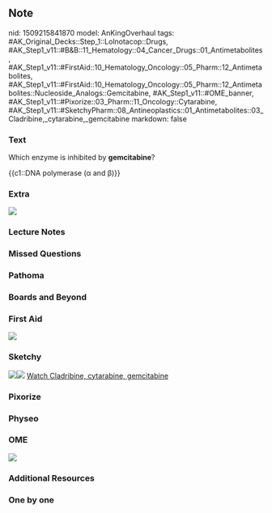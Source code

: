 ## Note
nid: 1509215841870
model: AnKingOverhaul
tags: #AK_Original_Decks::Step_1::Lolnotacop::Drugs, #AK_Step1_v11::#B&B::11_Hematology::04_Cancer_Drugs::01_Antimetabolites, #AK_Step1_v11::#FirstAid::10_Hematology_Oncology::05_Pharm::12_Antimetabolites, #AK_Step1_v11::#FirstAid::10_Hematology_Oncology::05_Pharm::12_Antimetabolites::Nucleoside_Analogs::Gemcitabine, #AK_Step1_v11::#OME_banner, #AK_Step1_v11::#Pixorize::03_Pharm::11_Oncology::Cytarabine, #AK_Step1_v11::#SketchyPharm::08_Antineoplastics::01_Antimetabolites::03_Cladribine,_cytarabine,_gemcitabine
markdown: false

### Text
Which enzyme is inhibited by <b>gemcitabine</b>?
<div>
  {{c1::DNA polymerase (α and β)}}
</div>

### Extra
<img src="paste-56654913601940.jpg">

### Lecture Notes


### Missed Questions


### Pathoma


### Boards and Beyond


### First Aid
<img src="paste-156474248527875.jpg">

### Sketchy
<img src="paste-350980432461825.jpg"><img src=
"paste-27e80f943794364d41532a63d8e1494be8e26c87.png"> <a href=
"https://dashboard.sketchy.com/study/medical/courses/medical-pharmacology/units/medical-pharmacology-antineoplastics/videos/medical-pharmacology-antineoplastics-antimetabolites-cladribine-cytarabine-gemcitabine?utm_source=anki&utm_medium=partnership&utm_campaign=february_update&utm_content=medical">
Watch Cladribine, cytarabine, gemcitabine</a>

### Pixorize


### Physeo


### OME
<div class="ome-widget">
  <a href="https://onlinemeded.org?ref=anki"><img src=
  "_OME_AnkiFlashcards_General_4.png"></a>
</div>

### Additional Resources


### One by one

